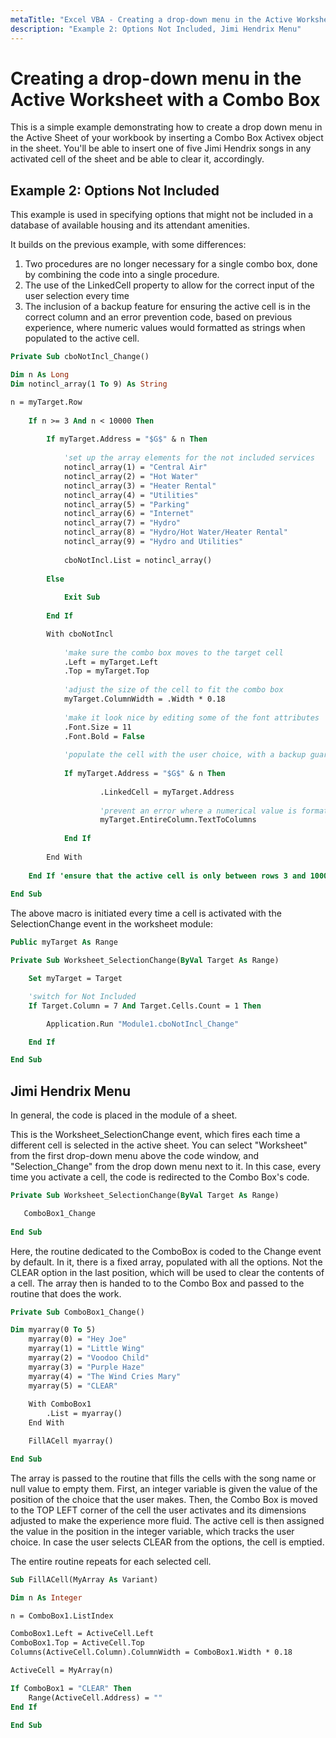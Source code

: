 ```yaml
---
metaTitle: "Excel VBA - Creating a drop-down menu in the Active Worksheet with a Combo Box"
description: "Example 2: Options Not Included, Jimi Hendrix Menu"
---
```


# Creating a drop-down menu in the Active Worksheet with a Combo Box


This is a simple example demonstrating how to create a drop down menu in the Active Sheet of your workbook by inserting a Combo Box Activex object in the sheet. You'll be able to insert one of five Jimi Hendrix songs in any activated cell of the sheet and be able to clear it, accordingly.



## Example 2: Options Not Included


This example is used in specifying options that might not be included in a database of available housing and its attendant amenities.

It builds on the previous example, with some differences:

1. Two procedures are no longer necessary for a single combo box, done by combining the code into a single procedure.
1. The use of the LinkedCell property to allow for the correct input of the user selection every time
1. The inclusion of a backup feature for ensuring the active cell is in the correct column and an error prevention code, based on previous experience, where numeric values would formatted as strings when populated to the active cell.

```vb
Private Sub cboNotIncl_Change()

Dim n As Long
Dim notincl_array(1 To 9) As String

n = myTarget.Row
            
    If n >= 3 And n < 10000 Then
             
        If myTarget.Address = "$G$" & n Then
                
            'set up the array elements for the not included services
            notincl_array(1) = "Central Air"
            notincl_array(2) = "Hot Water"
            notincl_array(3) = "Heater Rental"
            notincl_array(4) = "Utilities"
            notincl_array(5) = "Parking"
            notincl_array(6) = "Internet"
            notincl_array(7) = "Hydro"
            notincl_array(8) = "Hydro/Hot Water/Heater Rental"
            notincl_array(9) = "Hydro and Utilities"
            
            cboNotIncl.List = notincl_array()
                    
        Else
                
            Exit Sub
                
        End If

        With cboNotIncl
                    
            'make sure the combo box moves to the target cell
            .Left = myTarget.Left
            .Top = myTarget.Top
                    
            'adjust the size of the cell to fit the combo box
            myTarget.ColumnWidth = .Width * 0.18
                    
            'make it look nice by editing some of the font attributes
            .Font.Size = 11
            .Font.Bold = False
                        
            'populate the cell with the user choice, with a backup guarantee that it's in column G
                
            If myTarget.Address = "$G$" & n Then
                    
                    .LinkedCell = myTarget.Address
                    
                    'prevent an error where a numerical value is formatted as text
                    myTarget.EntireColumn.TextToColumns
                    
            End If
                
        End With
                
    End If 'ensure that the active cell is only between rows 3 and 1000
            
End Sub

```

The above macro is initiated every time a cell is activated with the SelectionChange event in the worksheet module:

```vb
Public myTarget As Range

Private Sub Worksheet_SelectionChange(ByVal Target As Range)

    Set myTarget = Target

    'switch for Not Included
    If Target.Column = 7 And Target.Cells.Count = 1 Then

        Application.Run "Module1.cboNotIncl_Change"

    End If

End Sub

```



## Jimi Hendrix Menu


In general, the code is placed in the module of a sheet.

This is the Worksheet_SelectionChange event, which fires each time a different cell is selected in the active sheet. You can select "Worksheet" from the first drop-down menu above the code window, and "Selection_Change" from the drop down menu next to it. In this case, every time you activate a cell, the code is redirected to the Combo Box's code.

```vb
Private Sub Worksheet_SelectionChange(ByVal Target As Range)

   ComboBox1_Change
   
End Sub

```

Here, the routine dedicated to the ComboBox is coded to the Change event by default. In it, there is a fixed array, populated with all the options. Not the CLEAR option in the last position, which will be used to clear the contents of a cell. The array then is handed to to the Combo Box and passed to the routine that does the work.

```vb
Private Sub ComboBox1_Change()

Dim myarray(0 To 5)
    myarray(0) = "Hey Joe"
    myarray(1) = "Little Wing"
    myarray(2) = "Voodoo Child"
    myarray(3) = "Purple Haze"
    myarray(4) = "The Wind Cries Mary"
    myarray(5) = "CLEAR"
    
    With ComboBox1
        .List = myarray()
    End With

    FillACell myarray()

End Sub

```

The array is passed to the routine that fills the cells with the song name or null value to empty them. First, an integer variable is given the value of the position of the choice that the user makes. Then, the Combo Box is moved to the TOP LEFT corner of the cell the user activates and its dimensions adjusted to make the experience more fluid. The active cell is then assigned the value in the position in the integer variable, which tracks the user choice. In case the user selects CLEAR from the options, the cell is emptied.

The entire routine repeats for each selected cell.

```vb
Sub FillACell(MyArray As Variant)

Dim n As Integer

n = ComboBox1.ListIndex

ComboBox1.Left = ActiveCell.Left
ComboBox1.Top = ActiveCell.Top
Columns(ActiveCell.Column).ColumnWidth = ComboBox1.Width * 0.18

ActiveCell = MyArray(n)

If ComboBox1 = "CLEAR" Then
    Range(ActiveCell.Address) = ""
End If

End Sub

```

